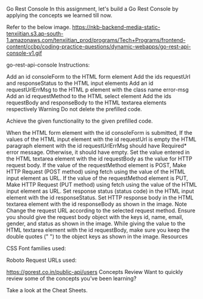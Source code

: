 Go Rest Console
In this assignment, let's build a Go Rest Console by applying the concepts we learned till now.

Refer to the below image.
https://nkb-backend-media-static-tenxiitian.s3.ap-south-1.amazonaws.com/tenxiitian_prod/programs/Tech+Programs/frontend-content/ccbp/coding-practice-questions/dynamic-webapps/go-rest-api-console-v1.gif

go-rest-api-console
Instructions:

Add an id consoleForm to the HTML form element
Add the ids requestUrl and responseStatus to the HTML input elements
Add an id requestUrlErrMsg to the HTML p element with the class name error-msg
Add an id requestMethod to the HTML select element
Add the ids requestBody and responseBody to the HTML textarea elements respectively
Warning
Do not delete the prefilled code.

Achieve the given functionality to the given prefilled code.

When the HTML form element with the id consoleForm is submitted,
If the values of the HTML input element with the id requestUrl is empty the HTML paragraph element with the id requestUrlErrMsg should have Required* error message. Otherwise, it should have empty.
Set the value entered in the HTML textarea element with the id requestBody as the value for HTTP request body.
If the value of the requestMethod element is POST,
Make HTTP Request (POST method) using fetch using the value of the HTML input element as URL.
If the value of the requestMethod element is PUT,
Make HTTP Request (PUT method) using fetch using the value of the HTML input element as URL.
Set response status (status code) in the HTML input element with the id responseStatus.
Set HTTP response body in the HTML textarea element with the id responseBody as shown in the image.
Note
Change the request URL according to the selected request method.
Ensure you should give the request body object with the keys id, name, email, gender, and status as shown in the image.
While giving the value to the HTML textarea element with the id requestBody, make sure you keep the double quotes (" ") to the object keys as shown in the image.
Resources

CSS Font families used:

Roboto
Request URLs used:

https://gorest.co.in/public-api/users
Concepts Review
Want to quickly review some of the concepts you’ve been learning?

Take a look at the Cheat Sheets.